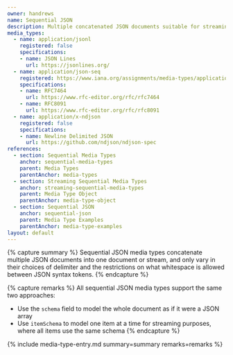 ```yaml
---
owner: handrews
name: Sequential JSON
description: Multiple concatenated JSON documents suitable for streaming
media_types:
  - name: application/jsonl
    registered: false
    specifications:
    - name: JSON Lines
      url: https://jsonlines.org/
  - name: application/json-seq
    registered: https://www.iana.org/assignments/media-types/application/json-seq
    specifications:
    - name: RFC7464
      url: https://www.rfc-editor.org/rfc/rfc7464
    - name: RFC8091
      url: https://www.rfc-editor.org/rfc/rfc8091
  - name: application/x-ndjson
    registered: false
    specifications:
    - name: Newline Delimited JSON
      url: https://github.com/ndjson/ndjson-spec
references:
  - section: Sequential Media Types
    anchor: sequential-media-types
    parent: Media Types
    parentAnchor: media-types
  - section: Streaming Sequential Media Types
    anchor: streaming-sequential-media-types
    parent: Media Type Object
    parentAnchor: media-type-object
  - section: Sequential JSON
    anchor: sequential-json
    parent: Media Type Examples
    parentAnchor: media-type-examples
layout: default
---
```


{% capture summary %}
Sequential JSON media types concatenate multiple JSON documents into one document or stream, and only vary in their choices of delimiter and the restrictions on what whitespace is allowed between JSON syntax tokens.
{% endcapture %}

{% capture remarks %}
All sequential JSON media types support the same two approaches:
* Use the `schema` field to model the whole document as if it were a JSON array
* Use `itemSchema` to model one item at a time for streaming purposes, where all items use the same schema
{% endcapture %}

{% include media-type-entry.md summary=summary remarks=remarks %}
